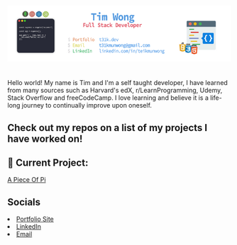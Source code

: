 <img align="center" src="https://raw.githubusercontent.com/T31K/T31K/master/BG%20linkedin%20NEW.jpg"/>   

#
<p> Hello world! My name is Tim and I'm a self taught developer, I have learned from many sources such as
Harvard's edX, r/LearnProgramming, Udemy, Stack Overflow and freeCodeCamp. I love learning and believe it is a life-long journey to continually improve upon oneself.
  
## Check out my repos on a list of my projects I have worked on!


## 🔭 Current Project: 
<a href=https://apieceofpi.com>A Piece Of Pi</a>

## Socials
<li><a href=https://t31k.dev>Portfolio Site</a></li>
<li><a href=https://linkedin.com/in/teikmunwong>LinkedIn</a></li>
<li><a href=t31kmunwong@gmail.com>Email</a></li>
